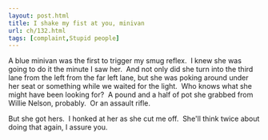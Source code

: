 ```yaml
---
layout: post.html
title: I shake my fist at you, minivan
url: ch/132.html
tags: [complaint,Stupid people]
---
```

A blue minivan was the first to trigger my smug reflex.  I knew she was going to do it the minute I saw her.  And not only did she turn into the third lane from the left from the far left lane, but she was poking around under her seat or something while we waited for the light.  Who knows what she might have been looking for?  A pound and a half of pot she grabbed from Willie Nelson, probably.  Or an assault rifle.

But she got hers.  I honked at her as she cut me off.  She'll think twice about doing that again, I assure you.
